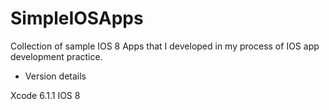 # SimpleIOSApps
Collection of sample IOS 8 Apps that I developed in my process of IOS app development practice.

* Version details

Xcode 6.1.1
IOS 8
